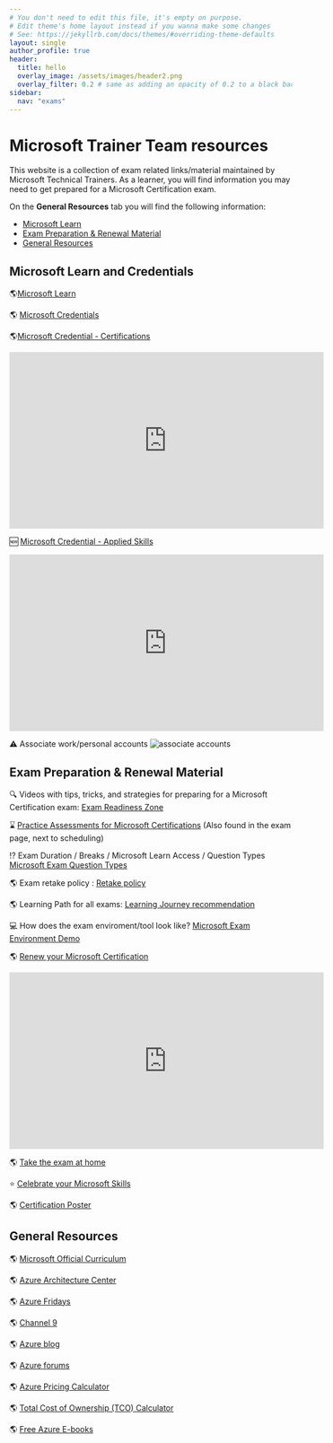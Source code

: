 ```yaml
---
# You don't need to edit this file, it's empty on purpose.
# Edit theme's home layout instead if you wanna make some changes
# See: https://jekyllrb.com/docs/themes/#overriding-theme-defaults
layout: single
author_profile: true
header:
  title: hello
  overlay_image: /assets/images/header2.png
  overlay_filter: 0.2 # same as adding an opacity of 0.2 to a black background
sidebar:
  nav: "exams"
---
```

# Microsoft Trainer Team resources

This website is a collection of exam related links/material maintained by Microsoft Technical Trainers. As a learner, you will find information you may need to get prepared for a Microsoft Certification exam.

On the **General Resources** tab you will find the following information: 

- [Microsoft Learn](#microsoft-learn)
- [Exam Preparation & Renewal Material](#exam-preparation--renewal-material)
- [General Resources](#general-resources)

## Microsoft Learn and Credentials
:earth_americas:[Microsoft Learn](https://learn.microsoft.com/ "Microsoft Learn")

:earth_americas: [Microsoft Credentials ](https://www.microsoft.com/certification "Microsoft Certification Overview ")

:earth_americas:[Microsoft Credential - Certifications](https://learn.microsoft.com/en-us/credentials/browse/?credential_types=certification)

<iframe width="560" height="315" src="https://www.youtube.com/embed/jgnemNRTuMk?si=uj2eDiQBy70BgITQ" title="YouTube video player" frameborder="0" allow="accelerometer; autoplay; clipboard-write; encrypted-media; gyroscope; picture-in-picture; web-share" allowfullscreen></iframe>

:new: [Microsoft Credential - Applied Skills](https://learn.microsoft.com/en-us/credentials/browse/?credential_types=applied%20skills)
  
<iframe width="560" height="315" src="https://www.youtube.com/embed/CTuSuXW5uVs?si=-VFdrwWmMs1ZDpxm" title="YouTube video player" frameborder="0" allow="accelerometer; autoplay; clipboard-write; encrypted-media; gyroscope; picture-in-picture; web-share" allowfullscreen></iframe>


:warning: Associate work/personal accounts
![associate accounts](assets/images/learn-accounts.png)




## Exam Preparation & Renewal Material

:mag: Videos with tips, tricks, and strategies for preparing for a Microsoft Certification exam: [Exam Readiness Zone](https://learn.microsoft.com/en-us/shows/exam-readiness-zone/)

:hourglass: [Practice Assessments for Microsoft Certifications](https://learn.microsoft.com/en-us/credentials/certifications/practice-assessments-for-microsoft-certifications) (Also found in the exam page, next to scheduling)

:interrobang: Exam Duration / Breaks / Microsoft Learn Access / Question Types [Microsoft Exam Question Types]([https://docs.microsoft.com/en-us/learn/certifications/exam-duration-question-types#question-types-on-exams](https://learn.microsoft.com/en-us/credentials/support/exam-duration-exam-experience))

:earth_americas: Exam retake policy : [Retake policy](https://learn.microsoft.com/en-us/certifications/exam-retake-policy#general-microsoft-certification-exam-retake-policy) 

:earth_americas: Learning Path for all exams:  [Learning Journey recommendation](https://aka.ms/AzureTrainCertDeck)


:computer: How does the exam enviroment/tool look like? [Microsoft Exam Environment Demo](http://aka.ms/examdemo)

:earth_americas: [Renew your Microsoft Certification](https://learn.microsoft.com/en-us/certifications/renew-your-microsoft-certification)

<iframe width="560" height="315" src="https://www.youtube.com/embed/X7ydip-GWVw?si=s6SmjujOO0ePPXqL" title="YouTube video player" frameborder="0" allow="accelerometer; autoplay; clipboard-write; encrypted-media; gyroscope; picture-in-picture; web-share" allowfullscreen></iframe>

:earth_americas: [Take the exam at home](https://www.thomasmaurer.ch/2020/03/how-to-take-a-microsoft-certification-exam-online/)

:star: [Celebrate your Microsoft Skills](https://aka.ms/CelebrateYourMicrosoftSkills)

:earth_americas: [Certification Poster](https://www.aka.ms/TrainCertPoster "Certification Poster")

## General Resources

:earth_americas: [Microsoft Official Curriculum ](https://www.aka.ms/MOC "Microsoft Official Curriculum ")

:earth_americas: [Azure Architecture Center](https://www.aka.ms/architecture "Azure Architecture Center")

:earth_americas: [Azure Fridays](https://learn.microsoft.com/en-us/shows/azure-friday/)

:earth_americas: [Channel 9](https://channel9.msdn.com/)

:earth_americas: [Azure blog](https://azure.microsoft.com/en-us/blog/)

:earth_americas: [Azure forums](https://social.msdn.microsoft.com/Forums/enUS/home?category=windowsazureplatform)

:earth_americas: [Azure Pricing Calculator](https://azure.microsoft.com/en-in/pricing/calculator/)

:earth_americas: [Total Cost of Ownership (TCO) Calculator](https://azure.microsoft.com/en-us/pricing/tco/calculator/)

:earth_americas: [Free Azure E-books](https://azure.microsoft.com/en-us/resources/whitepapers/)
